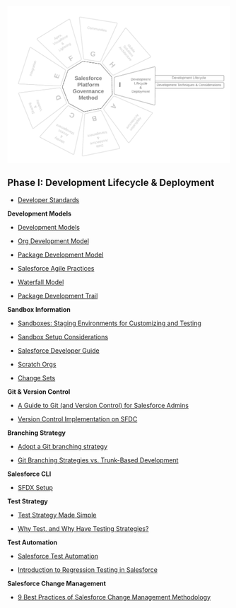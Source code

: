 <p align="center">
  <img src="https://github.com/SalesforcePlatformGovernanceMethod/Phase-I/blob/6634a487e20014769e6c3dbeb8c5c580b1194c20/images/phase-i.png" title="Phase I">
</p>

## Phase I: Development Lifecycle &amp; Deployment

- [Developer Standards](https://architect.salesforce.com/deliver/release-management-templates/development-standards/#What_To_Include_In_Your_Development_Standards)

**Development Models**

- [Development Models](https://developer.salesforce.com/tools/vscode/en/user-guide/development-models)

- [Org Development Model](https://trailhead.salesforce.com/content/learn/modules/org-development-model)

- [Package Development Model](https://trailhead.salesforce.com/en/content/learn/modules/sfdx_dev_model)

- [Salesforce Agile Practices](https://trailhead.salesforce.com/en/content/learn/trails/learn-salesforce-agile-practices)

- [Waterfall Model](https://www.tutorialspoint.com/sdlc/sdlc_waterfall_model.htm)

- [Package Development Trail](https://trailhead.salesforce.com/en/content/learn/trails/sfdx_get_started)

**Sandbox Information**

- [Sandboxes: Staging Environments for Customizing and Testing](https://help.salesforce.com/s/articleView?id=sf.deploy_sandboxes_parent.htm&type=5)

- [Sandbox Setup Considerations](https://help.salesforce.com/s/articleView?id=sf.data_sandbox_implementation_tips.htm&type=5)

- [Salesforce Developer Guide](https://developer.salesforce.com/docs/atlas.en-us.sfdx_dev.meta/sfdx_dev/sfdx_dev_intro.htm)

- [Scratch Orgs](https://developer.salesforce.com/docs/atlas.en-us.sfdx_dev.meta/sfdx_dev/sfdx_dev_scratch_orgs.htm)

- [Change Sets](https://help.salesforce.com/s/articleView?id=sf.changesets.htm&type=5)

**Git & Version Control**

- [A Guide to Git (and Version Control) for Salesforce Admins](https://www.salesforceben.com/a-guide-to-git-and-version-control-for-salesforce-admins/)

- [Version Control Implementation on SFDC](https://medium.com/@raushansingh184/version-control-implementation-on-sfdc-7e4c94731b6d)

**Branching Strategy**

- [Adopt a Git branching strategy](https://docs.microsoft.com/en-us/azure/devops/repos/git/git-branching-guidance?view=azure-devops)

- [Git Branching Strategies vs. Trunk-Based Development](https://launchdarkly.com/blog/git-branching-strategies-vs-trunk-based-development/)

**Salesforce CLI**

- [SFDX Setup](https://developer.salesforce.com/docs/atlas.en-us.sfdx_setup.meta/sfdx_setup/sfdx_setup_intro.htm)

**Test Strategy**

- [Test Strategy Made Simple](https://www.salesforce.com/video/306519/)

- [Why Test, and Why Have Testing Strategies?](https://blog.deadlypenguin.com/testing/strategies/)

**Test Automation**

- [Salesforce Test Automation](https://www.apexhours.com/salesforce-test-automation/)

- [Introduction to Regression Testing in Salesforce](https://www.salesforceben.com/introduction-to-regression-testing-in-salesforce/)

**Salesforce Change Management**

- [9 Best Practices of Salesforce Change Management Methodology](https://www.forcetalks.com/blog/9-best-practices-of-salesforce-change-management-methodology/)
